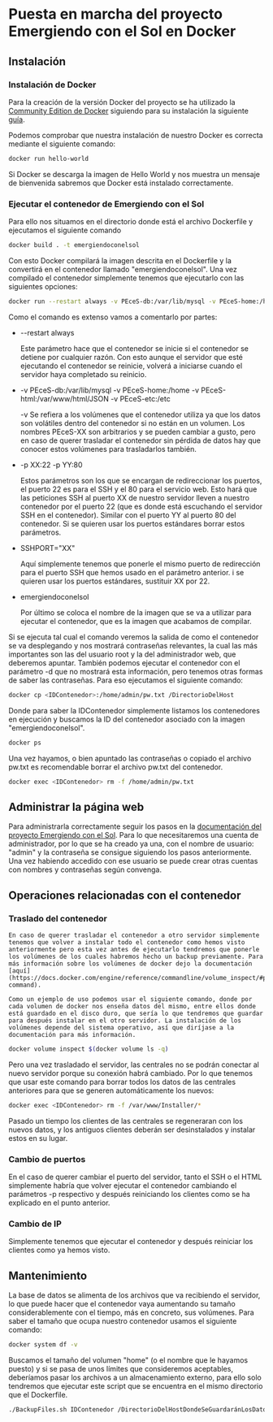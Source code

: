 # Puesta en marcha del proyecto Emergiendo con el Sol en Docker

## Instalación

### Instalación de Docker

Para la creación de la versión Docker del proyecto se ha utilizado la [Community Edition de Docker](https://www.docker.com/community-edition) siguiendo para su instalación la siguiente [guía](https://docs.docker.com/install/).

Podemos comprobar que nuestra instalación de nuestro Docker es correcta mediante el siguiente comando:

~~~bash
docker run hello-world
~~~

Si Docker se descarga la imagen de Hello World y nos muestra un mensaje de bienvenida sabremos que Docker está instalado correctamente.

### Ejecutar el contenedor de Emergiendo con el Sol

Para ello nos situamos en el directorio donde está el archivo Dockerfile y ejecutamos el siguiente comando

~~~bash
docker build . -t emergiendoconelsol 
~~~

Con esto Docker compilará la imagen descrita en el Dockerfile y la convertirá en el contenedor llamado "emergiendoconelsol". Una vez compilado el contenedor simplemente tenemos que ejecutarlo con las siguientes opciones:

~~~bash
docker run --restart always -v PEceS-db:/var/lib/mysql -v PEceS-home:/home -v PEceS-html:/var/www/html -v PEceS-etc:/etc -p XX:22 -p YY:80 -e SSHPORT="XX" emergiendoconelsol
~~~

Como el comando es extenso vamos a comentarlo por partes:

+ --restart always 

	Este parámetro hace que el contenedor se inicie si el contenedor se detiene por cualquier razón. Con esto aunque el servidor que esté ejecutando el contenedor se reinicie, volverá a iniciarse cuando el servidor haya completado su reinicio.

+ -v PEceS-db:/var/lib/mysql -v PEceS-home:/home -v PEceS-html:/var/www/html/JSON -v PEceS-etc:/etc

	-v Se refiera a los volúmenes que el contenedor utiliza ya que los datos son volátiles dentro del contenedor si no están en un volumen. Los nombres PEceS-XX son arbitrarios y se pueden cambiar a gusto, pero en caso de querer trasladar el contenedor sin pérdida de datos hay que conocer estos volúmenes para trasladarlos también.
	
+ -p XX:22 -p YY:80

	Estos parámetros son los que se encargan de redireccionar los puertos, el puerto 22 es para el SSH y el 80 para el servicio web. Esto hará que las peticiones SSH al puerto XX de nuestro servidor lleven a nuestro contenedor por el puerto 22 (que es donde está escuchando el servidor SSH en el contenedor). Similar con el puerto YY al puerto 80 del contenedor. Si se quieren usar los puertos estándares borrar estos parámetros.
	
+ SSHPORT="XX"

	Aquí simplemente tenemos que ponerle el mismo puerto de redirección para el puerto SSH que hemos usado en el parámetro anterior. i se quieren usar los puertos estándares, sustituir XX por 22.
	
+ emergiendoconelsol

	Por último se coloca el nombre de la imagen que se va a utilizar para ejecutar el contenedor, que es la imagen que acabamos de compilar.
	
Si se ejecuta tal cual el comando veremos la salida de como el contenedor se va desplegando y nos mostrará contraseñas relevantes, la cual las más importantes son las del usuario root y la del administrador web, que deberemos apuntar. También podemos ejecutar el contenedor con el parámetro -d que no mostrará esta información, pero tenemos otras formas de saber las contraseñas. Para eso ejecutamos el siguiente comando:

~~~bash
docker cp <IDContenedor>:/home/admin/pw.txt /DirectorioDelHost
~~~
	
Donde para saber la IDContenedor simplemente listamos los contenedores en ejecución y buscamos la ID del contenedor asociado con la imagen "emergiendoconelsol". 
	
~~~bash
docker ps
~~~

Una vez hayamos, o bien apuntado las contraseñas o copiado el archivo pw.txt es recomendable borrar el archivo pw.txt del contenedor.

~~~bash
docker exec <IDContenedor> rm -f /home/admin/pw.txt
~~~

## Administrar la página web

Para administrarla correctamente seguir los pasos en la [documentación del proyecto Emergiendo con el Sol](Documentación%20-%20Emergiendo%20con%20el%20Sol.pdf). Para lo que necesitaremos una cuenta de administrador, por lo que se ha creado ya una, con el nombre de usuario: "admin" y la contraseña se consigue siguiendo los pasos anteriormente. Una vez habiendo accedido con ese usuario se puede crear otras cuentas con nombres y contraseñas según convenga. 

## Operaciones relacionadas con el contenedor

### Traslado del contenedor

	En caso de querer trasladar el contenedor a otro servidor simplemente tenemos que volver a instalar todo el contenedor como hemos visto anteriormente pero esta vez antes de ejecutarlo tendremos que ponerle los volúmenes de los cuales habremos hecho un backup previamente. Para más información sobre los volúmenes de docker dejo la documentación [aquí](https://docs.docker.com/engine/reference/commandline/volume_inspect/#parent-command).
	
	Como un ejemplo de uso podemos usar el siguiente comando, donde por cada volumen de docker nos enseña datos del mismo, entre ellos donde está guardado en el disco duro, que sería lo que tendremos que guardar para después instalar en el otro servidor. La instalación de los volúmenes depende del sistema operativo, así que diríjase a la documentación para más información.
	
~~~bash
docker volume inspect $(docker volume ls -q)
~~~

Pero una vez trasladado el servidor, las centrales no se podrán conectar al nuevo servidor porque su conexión habrá cambiado. Por lo que tenemos que usar este comando para borrar todos los datos de las centrales anteriores para que se generen automáticamente los nuevos:
	
~~~bash
docker exec <IDContenedor> rm -f /var/www/Installer/*
~~~ 

Pasado un tiempo los clientes de las centrales se regeneraran con los nuevos datos, y los antiguos clientes deberán ser desinstalados y instalar estos en su lugar.

### Cambio de puertos

En el caso de querer cambiar el puerto del servidor, tanto el SSH o el HTML simplemente habría que volver ejecutar el contenedor cambiando el parámetros -p respectivo y después reiniciando los clientes como se ha explicado en el punto anterior.
	
### Cambio de IP

Simplemente tenemos que ejecutar el contenedor y después reiniciar los clientes como ya hemos visto.

## Mantenimiento

La base de datos se alimenta de los archivos que va recibiendo el servidor, lo que puede hacer que el contenedor vaya aumentando su tamaño considerablemente con el tiempo, más en concreto, sus volúmenes. Para saber el tamaño que ocupa nuestro contenedor usamos el siguiente comando:

~~~bash
docker system df -v
~~~ 

Buscamos el tamaño del volumen "home" (o el nombre que le hayamos puesto) y si se pasa de unos límites que consideremos aceptables, deberíamos pasar los archivos a un almacenamiento externo, para ello solo tendremos que ejecutar este script que se encuentra en el mismo directorio que el Dockerfile.

~~~bash
./BackupFiles.sh IDContenedor /DirectorioDelHostDondeSeGuardaránLosDatos
~~~ 



